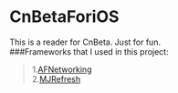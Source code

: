 # CnBetaForiOS <br /> 

This is a reader for CnBeta. Just for fun.<br /> 
###Frameworks that I used in this project:<br /> 
> 1.[AFNetworking](https://github.com/AFNetworking/AFNetworking)<br />
> 2.[MJRefresh](https://github.com/CoderMJLee/MJRefresh)<br />
